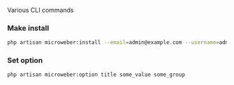 Various CLI commands


### Make install 
```sh
php artisan microweber:install --email=admin@example.com --username=admin --password=mypassword --db_host=storage/database.sqlite --db_name=microweber --db_password=nopass --db_driver=sqlite --db_prefix=site_ --template=new-world --default-content=1
```

### Set option

```sh
php artisan microweber:option title some_value some_group
```



